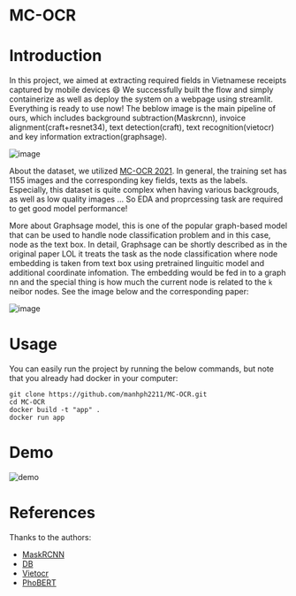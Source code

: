 MC-OCR
====

# Introduction

In this project, we aimed at extracting required fields in Vietnamese receipts captured by mobile devices :smile: We successfully built the flow and simply containerize as well as deploy the system on a webpage using streamlit. Everything is ready to use now!
The beblow image is the main pipeline of ours, which includes background subtraction(Maskrcnn), invoice alignment(craft+resnet34), text detection(craft), text recognition(vietocr) and key information extraction(graphsage). 

![image](https://user-images.githubusercontent.com/61444616/189092848-f3ea1b39-260c-479e-8b4e-61cbe55975b3.png)

About the dataset, we utilized [MC-OCR 2021](https://www.rivf2021-mc-ocr.vietnlp.com/). In general, the training set has 1155 images and the corresponding key fields, texts as the labels. Especially, this dataset is quite complex when having various backgrouds, as well as low quality images ... So EDA and proprcessing task are required to get good model performance!

More about Graphsage model, this is one of the popular graph-based model that can be used to handle node classification problem and in this case, node as the text box. In detail, Graphsage can be shortly described as in the original paper LOL it treats the task as the node classification where node embedding is taken from text box using pretrained linguitic model and additional coordinate infomation. The embedding would be fed in to a graph nn and the special thing is how much the current node is related to the `k` neibor nodes. See the image below and the corresponding paper:

![image](https://user-images.githubusercontent.com/61444616/189104372-7f5c0ade-7f14-4532-813e-7d1a1ba4f9e1.png)


# Usage

You can easily run the project by running the below commands, but note that you already had docker in your computer:

```
git clone https://github.com/manhph2211/MC-OCR.git
cd MC-OCR
docker build -t "app" .
docker run app
```

<!-- ![image](https://user-images.githubusercontent.com/61444616/189105320-9b78dff4-c1ed-467a-86c4-ea812496768b.png) -->

# Demo
![demo](https://user-images.githubusercontent.com/53470099/189409103-59ef12b7-ea3f-4170-b57b-5d24f59c24fb.gif)


# References

Thanks to the authors:

- [MaskRCNN](https://github.com/pytorch/vision)
- [DB](https://github.com/MhLiao/DB)
- [Vietocr](https://github.com/pbcquoc/vietocr)
- [PhoBERT](https://github.com/VinAIResearch/PhoBERT)
